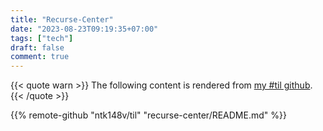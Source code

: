 ```yaml
---
title: "Recurse-Center"
date: "2023-08-23T09:19:35+07:00"
tags: ["tech"]
draft: false
comment: true
---
```


{{< quote warn >}}
The following content is rendered from [my #til github](https://github.com/ntk148v/til/blob/master/recurse-center/README.md).
{{< /quote >}}

{{% remote-github "ntk148v/til" "recurse-center/README.md" %}}
